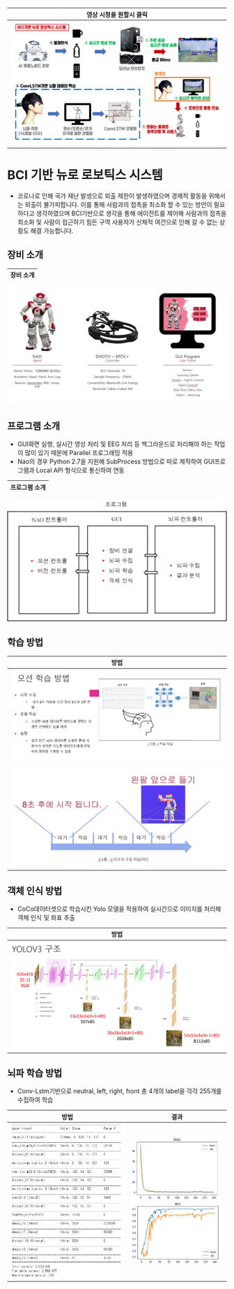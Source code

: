 | 영상 시청을 원할시 클릭 |
| ------ |
|[![waiting](https://github.com/DunkHimYo/neuro-robotics-project/blob/main/project_video/prject_img.png)](https://www.youtube.com/watch?v=Ri9MkI7lXek)|

# BCI 기반 뉴로 로보틱스 시스템

- 코로나로 인해 국가 재난 발생으로 외출 제한이 발생하였으며 경제적 활동을 위해서는 외출이 불가피합니다. 이를 통해 사람과의 접촉을 최소화 할 수 있는 방안이 필요하다고 생각하였으며 BCI기반으로 생각을 통해 에이전트를 제어해 사람과의 접촉을 최소화 및 사람이 접근하기 힘든 구역 사용자가 신체적 여건으로 인해 갈 수 없는 상황도 해결 가능합니다.

## 장비 소개

| 장비 소개 |
| ------ |
![waiting](https://github.com/DunkHimYo/neuro-robotics-project/blob/main/project_video/equipment.jpg)

## 프로그램 소개
- GUI화면 실행, 실시간 영상 처리 및 EEG 처리 등 백그라운드로 처리해야 하는 작업이 많이 있기 때문에 Parallel 프로그래밍 적용
- Nao의 경우 Python 2.7을 지원해 SubProcess 방법으로 따로 제작하여 GUI프로그램과 Local API 형식으로 통신하여 연동

| 프로그램 소개 |
| ------ |
![waiting](https://github.com/DunkHimYo/neuro-robotics-project/blob/main/project_video/gui.png)


## 학습 방법

| 방법 |
| ------ |
|![waiting](https://github.com/DunkHimYo/neuro-robotics-project/blob/main/project_video/learning_method.jpg)|
|![waiting](https://github.com/DunkHimYo/neuro-robotics-project/blob/main/project_video/data_collection.jpg)|

## 객체 인식 방법
- CoCo데이터셋으로 학습시킨 Yolo 모델을 적용하여 실시간으로 이미지를 처리해 객체 인식 및 좌표 추출

| 방법 |
| ------ |
|![waiting](https://github.com/DunkHimYo/neuro-robotics-project/blob/main/project_video/yolo_model.jpg)|

## 뇌파 학습 방법
- Conv-Lstm기반으로 neutral, left, right, front 총 4개의 label을 각각 255개를 수집하여 학습

| 방법 | 결과 |
| ------ | ------ |
|![waiting](https://github.com/DunkHimYo/neuro-robotics-project/blob/main/project_video/model.jpg)|![waiting](https://github.com/DunkHimYo/neuro-robotics-project/blob/main/project_video/learning.jpg)|
